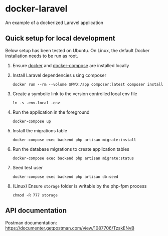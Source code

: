 # docker-laravel
An example of a dockerized Laravel application

## Quick setup for local development
Below setup has been tested on Ubuntu. On Linux, the default Docker installation needs to be run as root.
1. Ensure [docker](https://docs.docker.com/get-docker/) and [docker-compose](https://docs.docker.com/compose/install/) are installed locally
2. Install Laravel dependencies using composer

    `docker run --rm --volume $PWD:/app composer:latest composer install`

3. Create a symbolic link to the version controlled local env file

    `ln -s .env.local .env`

4. Run the application in the foreground

    `docker-compose up`

5. Install the migrations table

    `docker-compose exec backend php artisan migrate:install`

6. Run the database migrations to create application tables

    `docker-compose exec backend php artisan migrate:status`

7. Seed test user

    `docker-compose exec backend php artisan db:seed`

7. (Linux) Ensure `storage` folder is writable by the php-fpm process

    `chmod -R 777 storage`

## API documentation

Postman documentation: https://documenter.getpostman.com/view/1087706/TzskENvB

